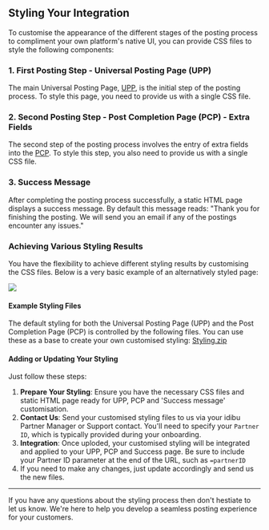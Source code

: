 ## Styling Your Integration 
To customise the appearance of the different stages of the posting process to compliment your own platform's native UI, you can provide CSS files to style the following components:

### 1. First Posting Step - Universal Posting Page (UPP)
The main Universal Posting Page, <a href="https://github.com/oneworldmarket/idibu-api/tree/master/UPP" target="_blank">UPP</a>, is the initial step of the posting process. To style this page, you need to provide us with a single CSS file.

### 2. Second Posting Step - Post Completion Page (PCP) - Extra Fields
The second step of the posting process involves the entry of extra fields into the <a href="https://github.com/oneworldmarket/idibu-api/blob/master/posting-api/pcp.md" target="_blank">PCP</a>. To style this step, you also need to provide us with a single CSS file.

### 3. Success Message
After completing the posting process successfully, a static HTML page displays a success message. By default this message reads: "Thank you for finishing the posting. We will send you an email if any of the postings encounter any issues."

### Achieving Various Styling Results
You have the flexibility to achieve different styling results by customising the CSS files. Below is a very basic example of an alternatively styled page:

<img src="http://www.idibu.com/images/stories/Portal_logos/upppcpex1.png" />

#### Example Styling Files
The default styling for both the Universal Posting Page (UPP) and the Post Completion Page (PCP) is controlled by the following files. You can use these as a base to create your own customised styling: [Styling.zip](https://github.com/oneworldmarket/idibu-api/files/4170912/Styling.zip)

#### Adding or Updating Your Styling

Just follow these steps:
1. **Prepare Your Styling**: Ensure you have the necessary CSS files and static HTML page ready for UPP, PCP and 'Success message' customisation.
2. **Contact Us**: Send your customised styling files to us via your idibu Partner Manager or Support contact. You'll need to specify your `Partner ID`, which is typically provided during your onboarding.
3. **Integration**: Once uploded, your customised styling will be integrated and applied to your UPP, PCP and Success page. Be sure to include your Partner ID parameter at the end of the URL, such as `=partnerID`
4. If you need to make any changes, just update accordingly and send us the new files.

---

If you have any questions about the styling process then don't hestiate to let us know. We're here to help you develop a seamless posting experience for your customers.
